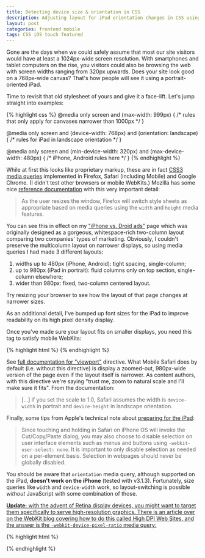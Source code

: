 ```yaml
---
title: Detecting device size & orientation in CSS
description: Adjusting layout for iPad orientation changes in CSS using CSS3 media queries.
layout: post
categories: frontend mobile
tags: CSS iOS touch featured
---
```


Gone are the days when we could safely assume that most our site visitors would have at least a 1024px-wide screen resolution. With smartphones and tablet computers on the rise, you visitors could also be browsing the web with screen widths ranging from 320px upwards. Does your site look good on a 768px-wide canvas? That's how people will see it using a portrait-oriented iPad.

Time to revisit that old stylesheet of yours and give it a face-lift. Let's jump straight into examples:

{% highlight css %}
@media only screen and (max-width: 999px) {
  /* rules that only apply for canvases narrower than 1000px */
}

@media only screen and (device-width: 768px) and (orientation: landscape) {
  /* rules for iPad in landscape orientation */
}

@media only screen and (min-device-width: 320px) and (max-device-width: 480px) {
  /* iPhone, Android rules here */
}
{% endhighlight %}

While at first this looks like proprietary markup, these are in fact [CSS3 media queries][css3] implemented in Firefox, Safari (including Mobile) and Google Chrome. (I didn't test other browsers or mobile WebKits.) Mozilla has some nice [reference documentation][mdc] with this very important detail:

> As the user resizes the window, Firefox will switch style sheets as appropriate based on media queries using the `width` and `height` media features.

You can see this in effect on my ["iPhone vs. Droid ads"][ads] page which was originally designed as a gorgeous, whitespace-rich two-column layout comparing two companies' types of marketing. Obviously, I couldn't preserve the multicolumn layout on narrower displays, so using media queries I had made 3 different layouts:

1. widths up to 480px (iPhone, Android): tight spacing, single-column;
2. up to 980px (iPad in portrait): fluid columns only on top section, single-column elsewhere;
3. wider than 980px: fixed, two-column centered layout.

Try resizing your browser to see how the layout of that page changes at narrower sizes.

As an additional detail, I've bumped up font sizes for the iPad to improve readability on its high pixel density display.

Once you've made sure your layout fits on smaller displays, you need this tag to satisfy mobile WebKits:

{% highlight html %}
<meta name="viewport" content="initial-scale=1.0">
{% endhighlight %}

See [full documentation for "viewport"][meta] directive. What Mobile Safari does by default (i.e. without this directive) is display a zoomed-out, 980px-wide version of the page even if the layout itself is narrower. As content authors, with this directive we're saying "trust me, zoom to natural scale and I'll make sure it fits". From the documentation:

> [...] if you set the scale to 1.0, Safari assumes the width is `device-width` in portrait and `device-height` in landscape orientation.

Finally, some tips from Apple's technical note about [preparing for the iPad][note]:

> Since touching and holding in Safari on iPhone OS will invoke the Cut/Copy/Paste dialog, you may also choose to disable selection on user interface elements such as menus and buttons using `-webkit-user-select: none`. It is important to only disable selection as needed on a per-element basis. Selection in webpages should never be globally disabled.

You should be aware that `orientation` media query, although supported on the iPad, **doesn't work on the iPhone** (tested with v3.1.3). Fortunately, size queries like `width` and `device-width` work, so layout-switching is possible *without* JavaScript with some combination of those.

<ins>**Update:** with the advent of Retina display devices, you might want to
target them specifically to serve high-resolution graphics. There is an article
over on the WebKit blog covering how to do this called [High DPI Web
Sites](http://webkit.org/blog/55/high-dpi-web-sites/), and the answer is the
[`-webkit-device-pixel-ratio` media query][pixel-ratio]:</ins>

{% highlight html %}
<link rel="stylesheet" media="only screen and -webkit-min-device-pixel-ratio: 2" href="highres.css">
{% endhighlight %}


[css3]: http://www.w3.org/TR/css3-mediaqueries/ "CSS3 Media Queries"
[mdc]: http://developer.mozilla.org/En/CSS/Media_queries "Media Queries on Mozilla Developer Center"
[meta]: http://developer.apple.com/safari/library/documentation/AppleApplications/Reference/SafariHTMLRef/Articles/MetaTags.html "Apple-specific meta tags"
[note]: http://developer.apple.com/safari/library/technotes/tn2010/tn2262.html "Preparing Your Web Content for iPad"
[ads]: /iphone-droid-ads/ "Things I learned from iPhone & Droid ads"
[pixel-ratio]: http://developer.apple.com/library/safari/documentation/appleapplications/reference/SafariCSSRef/Articles/OtherStandardCSS3Features.html#//apple_ref/doc/uid/TP40007601-SW3
